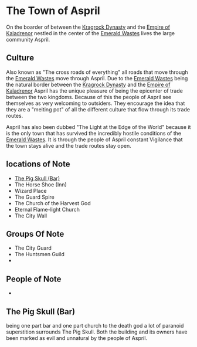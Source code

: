 # The Town of Aspril
On the boarder of between the [Kragrock Dynasty](../KragrockDynasty.md) and the [Empire of Kaladrenor](../KaladrenorEmpire.md) nestled in the center of the [Emerald Wastes](EmeraldWastes.md) lives the large community Aspril. 

## Culture
Also known as "The cross roads of everything" all roads that move through the [Emerald Wastes](EmeraldWastes.md) move through Aspril. Due to the [Emerald Wastes](EmeraldWastes.md) being the natural border between the [Kragrock Dynasty](../KragrockDynasty.md) and the [Empire of Kaladrenor](../KaladrenorEmpire.md) Aspril has the unique pleasure of being the epicenter of trade between the two kingdoms. Because of this the people of Aspril see themselves as very welcoming to outsiders. They encourage the idea that they are a "melting pot" of all the different culture that flow through its trade routes. 

Aspril has also been dubbed "The Light at the Edge of the World" because it is the only town that has survived the incredibly hostile conditions of the [Emerald Wastes](EmeraldWastes.md). It is through the people of Aspril constant Vigilance that the town stays alive and the trade routes stay open.

## locations of Note
* [The Pig Skull (Bar)](#the-pig-skull-bar)
* The Horse Shoe (Inn)
* Wizard Place
* The Guard Spire
* The Church of the Harvest God
* Eternal Flame-light Church
* The City Wall

## Groups Of Note
* The City Guard
* The Huntsmen Guild
* 

## People of Note
* 

## The Pig Skull (Bar)
being one part bar and one part church to the death god a lot of paranoid superstition surrounds The Pig Skull. Both the building and its owners have been marked as evil and unnatural by the people of Aspril.

## 